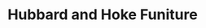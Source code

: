 ---
title: "Hubbard and Hoke Funiture"
url: /blytheville/hubbard-and-hoke-funiture/
shop: furniture
---
